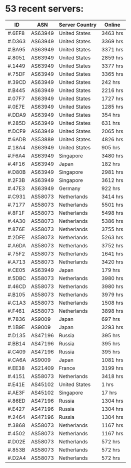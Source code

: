 # 53 recent servers:

| ID | ASN | Server Country | Online |
| ------ | ------ | ------ | ------ |
| #.6EF8 | AS63949 | United States | 3463 hrs |
| #.D363 | AS63949 | United States | 3369 hrs |
| #.BA95 | AS63949 | United States | 3371 hrs |
| #.8051 | AS63949 | United States | 2859 hrs |
| #.1449 | AS63949 | United States | 3377 hrs |
| #.75DF | AS63949 | United States | 3365 hrs |
| #.39CD | AS63949 | United States | 242 hrs |
| #.B445 | AS63949 | United States | 2216 hrs |
| #.07F7 | AS63949 | United States | 1727 hrs |
| #.0E7E | AS63949 | United States | 1285 hrs |
| #.DDA9 | AS63949 | United States | 354 hrs |
| #.285D | AS63949 | United States | 631 hrs |
| #.DCF9 | AS63949 | United States | 2065 hrs |
| #.6ADB | AS53889 | United States | 4826 hrs |
| #.18A4 | AS63949 | United States | 905 hrs |
| #.F6A4 | AS63949 | Singapore | 3480 hrs |
| #.4F16 | AS63949 | Japan | 182 hrs |
| #.D80B | AS63949 | Singapore | 2981 hrs |
| #.2F3B | AS63949 | Singapore | 3612 hrs |
| #.47E3 | AS63949 | Germany | 922 hrs |
| #.C931 | AS58073 | Netherlands | 3414 hrs |
| #.7177 | AS58073 | Netherlands | 5501 hrs |
| #.8F1F | AS58073 | Netherlands | 5498 hrs |
| #.4A30 | AS58073 | Netherlands | 5386 hrs |
| #.876E | AS58073 | Netherlands | 3755 hrs |
| #.2DFE | AS58073 | Netherlands | 5263 hrs |
| #.A6DA | AS58073 | Netherlands | 3752 hrs |
| #.75F2 | AS58073 | Netherlands | 1641 hrs |
| #.A713 | AS58073 | Netherlands | 3420 hrs |
| #.CE05 | AS63949 | Japan | 179 hrs |
| #.5DBC | AS58073 | Netherlands | 3980 hrs |
| #.46CD | AS58073 | Netherlands | 3980 hrs |
| #.B105 | AS58073 | Netherlands | 3979 hrs |
| #.C1A3 | AS58073 | Netherlands | 1508 hrs |
| #.F461 | AS58073 | Netherlands | 3898 hrs |
| #.7836 | AS9009 | Japan | 697 hrs |
| #.1B9E | AS9009 | Japan | 3293 hrs |
| #.D135 | AS47196 | Russia | 395 hrs |
| #.BB14 | AS47196 | Russia | 395 hrs |
| #.C409 | AS47196 | Russia | 395 hrs |
| #.CA6A | AS9009 | Japan | 1081 hrs |
| #.EE38 | AS21409 | France | 3199 hrs |
| #.4151 | AS58073 | Netherlands | 3418 hrs |
| #.E41E | AS45102 | United States | 1 hrs |
| #.AE3F | AS45102 | Singapore | 17 hrs |
| #.86ED | AS47196 | Russia | 1304 hrs |
| #.E427 | AS47196 | Russia | 1304 hrs |
| #.2464 | AS47196 | Russia | 1304 hrs |
| #.3868 | AS58073 | Netherlands | 1167 hrs |
| #.4502 | AS58073 | Netherlands | 1167 hrs |
| #.D02E | AS58073 | Netherlands | 572 hrs |
| #.853B | AS58073 | Netherlands | 572 hrs |
| #.D2A4 | AS58073 | Netherlands | 572 hrs |

